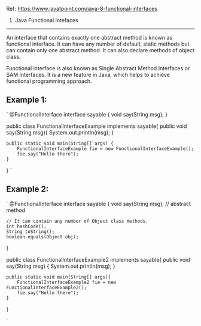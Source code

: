 Ref: https://www.javatpoint.com/java-8-functional-interfaces

1. Java Functional Intefaces
--------------------
An interface that contains exactly one abstract method is known as functional interface. It can have any number of default,
static methods but can contain only one abstract method. It can also declare methods of object class.

Functional interface is also known as Single Abstract Method Interfaces or SAM Interfaces. It is a new feature in Java,
which helps to achieve functional programming approach.

Example 1:
---------
`
@FunctionalInterface
interface sayable {
    void say(String msg);
}

public class FunctionalInterfaceExample implements sayable{
    public void say(String msg){
        System.out.println(msg);
    }

    public static void main(String[] args) {
        FunctionalInterfaceExample fie = new FunctionalInterfaceExample();
        fie.say("Hello there");
    }
}
`

Example 2:
----------
`
@FunctionalInterface
interface sayable {
    void say(String msg); // abstract method

    // It can contain any number of Object class methods.
    int hashCode();
    String toString();
    boolean equals(Object obj);
}

public class FunctionalInterfaceExample2 implements sayable{
    public void say(String msg) {
        System.out.println(msg);
    }

    public static void main(String[] args){
        FunctionalInterfaceExample2 fie = new FunctionalInterfaceExample2();
        fie.say("Hello there");
    }
}

`



















